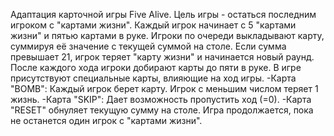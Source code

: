 Адаптация карточной игры Five Alive. 
Цель игры - остаться последним игроком с "картами жизни".
Каждый игрок начинает с 5 "картами жизни" и пятью картами в руке.
Игроки по очереди выкладывают карту, суммируя её значение с текущей суммой на столе.
Если сумма превышает 21, игрок теряет "карту жизни" и начинается новый раунд.
После каждого хода игроки добирают карты до пяти в руке.
В игре присутствуют специальные карты, влияющие на ход игры.
-Карта "BOMB": Каждый игрок берет карту. Игрок с меньшим числом теряет 1 жизнь.
-Карта "SKIP": Дает возможность пропустить ход (=0).
-Карта "RESET" обнуляет текущую сумму на столе.
Игра продолжается, пока не останется один игрок с "картами жизни".
